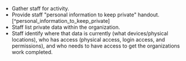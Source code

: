
  * Gather staff for activity.
  * Provide staff "personal information to keep private" handout. [^personal_information_to_keep_private]
  * Staff list private data within the organization.
  * Staff identify where that data is currently (what devices/physical locations), who has access (physical access, login access, and permissions), and who needs to have access to get the organizations work completed.
